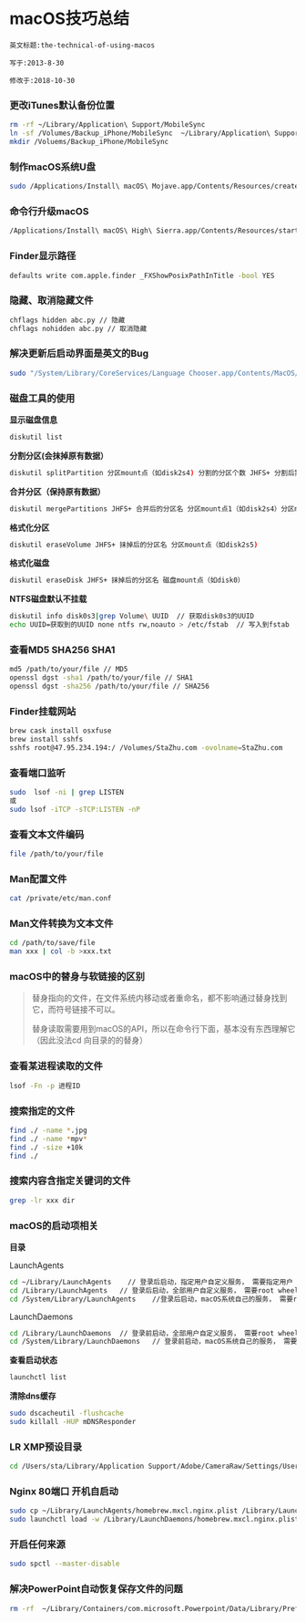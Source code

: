 # macOS技巧总结

`英文标题:the-technical-of-using-macos`

`写于:2013-8-30`

`修改于:2018-10-30`

### 更改iTunes默认备份位置

```bash
rm -rf ~/Library/Application\ Support/MobileSync
ln -sf /Volumes/Backup_iPhone/MobileSync  ~/Library/Application\ Support/MobileSync
mkdir /Voluems/Backup_iPhone/MobileSync
```

### 制作macOS系统U盘

```bash
sudo /Applications/Install\ macOS\ Mojave.app/Contents/Resources/createinstallmedia --volume /Volumes/USB --applicationpath /Applications/Install\ macOS\ Mojave.app --nointeraction
```

### 命令行升级macOS

```bash
/Applications/Install\ macOS\ High\ Sierra.app/Contents/Resources/startosinstall --converttoapfs NO --agreetolicense --volume /Volumes/Macintosh\ HD**
```

### Finder显示路径

```bash
defaults write com.apple.finder _FXShowPosixPathInTitle -bool YES
```

### 隐藏、取消隐藏文件

```bash
chflags hidden abc.py // 隐藏
chflags nohidden abc.py // 取消隐藏

```

### 解决更新后启动界面是英文的Bug

```bash
sudo "/System/Library/CoreServices/Language Chooser.app/Contents/MacOS/Language Chooser"
```

### 磁盘工具的使用

**显示磁盘信息**

```bash
diskutil list
```

**分割分区(会抹掉原有数据）**

```bash
diskutil splitPartition 分区mount点（如disk2s4) 分割的分区个数 JHFS+ 分割后第一个分区名  JHFS+ 分割后第一个分区大小 分割后第二个分区名 分割后第二个分区大小 依次类推
```

**合并分区（保持原有数据）**

```bash
diskutil mergePartitions JHFS+ 合并后的分区名 分区mount点1（如disk2s4）分区mount点2（如disk2s5）
```

**格式化分区**

```bash
diskutil eraseVolume JHFS+ 抹掉后的分区名 分区mount点（如disk2s5)
```

**格式化磁盘**

```bash
diskutil eraseDisk JHFS+ 抹掉后的分区名 磁盘mount点（如disk0）
```

**NTFS磁盘默认不挂载**

```bash
diskutil info disk0s3|grep Volume\ UUID  // 获取disk0s3的UUID
echo UUID=获取到的UUID none ntfs rw,noauto > /etc/fstab  // 写入到fstab
```

### 查看MD5 SHA256 SHA1

```bash
md5 /path/to/your/file // MD5
openssl dgst -sha1 /path/to/your/file // SHA1
openssl dgst -sha256 /path/to/your/file // SHA256
```

### Finder挂载网站

```bash
brew cask install osxfuse
brew install sshfs
sshfs root@47.95.234.194:/ /Volumes/StaZhu.com -ovolname=StaZhu.com
```

### 查看端口监听 

```bash
sudo  lsof -ni | grep LISTEN 
或 
sudo lsof -iTCP -sTCP:LISTEN -nP
```

### 查看文本文件编码

```bash
file /path/to/your/file
```

### Man配置文件

```bash
cat /private/etc/man.conf
```

### Man文件转换为文本文件

```bash
cd /path/to/save/file
man xxx | col -b >xxx.txt
```

### macOS中的替身与软链接的区别

>替身指向的文件，在文件系统内移动或者重命名，都不影响通过替身找到它，而符号链接不可以。
>
>替身读取需要用到macOS的API，所以在命令行下面，基本没有东西理解它（因此没法cd 向目录的的替身）

### 查看某进程读取的文件

```bash
lsof -Fn -p 进程ID
```

### 搜索指定的文件

```bash
find ./ -name *.jpg
find ./ -name *mpv*
find ./ -size +10k
find ./ 
```

### 搜索内容含指定关键词的文件

```bash
grep -lr xxx dir
```

### macOS的启动项相关

**目录**

LaunchAgents

```bash
cd ~/Library/LaunchAgents    // 登录后启动，指定用户自定义服务， 需要指定用户 644权限
cd /Library/LaunchAgents   // 登录后启动，全部用户自定义服务， 需要root wheel 644权限
cd /System/Library/LaunchAgents    //登录后启动，macOS系统自己的服务， 需要root wheel 644权限
```

LaunchDaemons

```bash
cd /Library/LaunchDaemons  // 登录前启动，全部用户自定义服务， 需要root wheel 644权限
cd /System/Library/LaunchDaemons   // 登录前启动，macOS系统自己的服务， 需要root wheel 644权限
```

**查看启动状态**

```bash
launchctl list
```

**清除dns缓存**

```bash
sudo dscacheutil -flushcache
sudo killall -HUP mDNSResponder
```

### LR XMP预设目录

```bash
cd /Users/sta/Library/Application Support/Adobe/CameraRaw/Settings/User Presets
```

### Nginx 80端口 开机自启动

```bash
sudo cp ~/Library/LaunchAgents/homebrew.mxcl.nginx.plist /Library/LaunchDaemons
sudo launchctl load -w /Library/LaunchDaemons/homebrew.mxcl.nginx.plist
```

### 开启任何来源

```bash
sudo spctl --master-disable
```

### 解决PowerPoint自动恢复保存文件的问题

```bash
rm -rf  ~/Library/Containers/com.microsoft.Powerpoint/Data/Library/Preferences/AutoRecovery/*
```